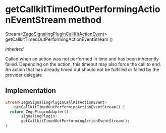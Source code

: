 


# getCallkitTimedOutPerformingActionEventStream method








Stream&lt;[ZegoSignalingPluginCallKitActionEvent](../../zego_uikit_prebuilt_live_audio_room/ZegoSignalingPluginCallKitActionEvent-class.md)> getCallkitTimedOutPerformingActionEventStream
()

_<span class="feature">inherited</span>_



<p>Called when an action was not performed in time and has been inherently failed. Depending on the action, this timeout may also force the call to end. An action that has already timed out should not be fulfilled or failed by the provider delegate</p>



## Implementation

```dart
Stream<ZegoSignalingPluginCallKitActionEvent>
    getCallkitTimedOutPerformingActionEventStream() {
  return ZegoPluginAdapter()
      .signalingPlugin!
      .getCallkitTimedOutPerformingActionEventStream();
}
```







